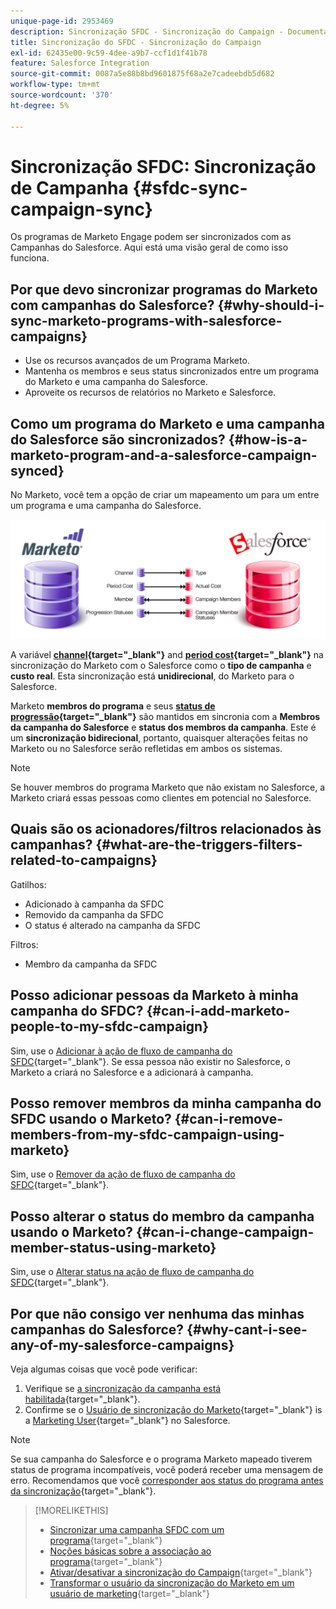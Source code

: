 ```yaml
---
unique-page-id: 2953469
description: Sincronização SFDC - Sincronização do Campaign - Documentação do Marketo - Documentação do produto
title: Sincronização do SFDC - Sincronização do Campaign
exl-id: 62435e00-9c59-4dee-a9b7-ccf1d1f41b78
feature: Salesforce Integration
source-git-commit: 0087a5e88b8bd9601875f68a2e7cadeebdb5d682
workflow-type: tm+mt
source-wordcount: '370'
ht-degree: 5%

---
```


# Sincronização SFDC: Sincronização de Campanha {#sfdc-sync-campaign-sync}

Os programas de Marketo Engage podem ser sincronizados com as Campanhas do Salesforce. Aqui está uma visão geral de como isso funciona.

## Por que devo sincronizar programas do Marketo com campanhas do Salesforce? {#why-should-i-sync-marketo-programs-with-salesforce-campaigns}

* Use os recursos avançados de um Programa Marketo.
* Mantenha os membros e seus status sincronizados entre um programa do Marketo e uma campanha do Salesforce.
* Aproveite os recursos de relatórios no Marketo e Salesforce.

## Como um programa do Marketo e uma campanha do Salesforce são sincronizados? {#how-is-a-marketo-program-and-a-salesforce-campaign-synced}

No Marketo, você tem a opção de criar um mapeamento um para um entre um programa e uma campanha do Salesforce.

![](assets/image2015-7-8-9-3a43-3a8.png)

A variável **[channel](/help/marketo/product-docs/administration/tags/create-a-program-channel.md){target="_blank"}** and **[period cost](/help/marketo/product-docs/core-marketo-concepts/programs/working-with-programs/understanding-period-costs.md){target="_blank"}** na sincronização do Marketo com o Salesforce como o **tipo de campanha** e **custo real**. Esta sincronização está **unidirecional**, do Marketo para o Salesforce.

Marketo **membros do programa** e seus **[status de progressão](/help/marketo/product-docs/core-marketo-concepts/programs/creating-programs/understanding-program-membership.md){target="_blank"}** são mantidos em sincronia com a **Membros da campanha do Salesforce** e **status dos membros da campanha**. Este é um **sincronização bidirecional**, portanto, quaisquer alterações feitas no Marketo ou no Salesforce serão refletidas em ambos os sistemas.

>[!NOTE]
>
>Se houver membros do programa Marketo que não existam no Salesforce, a Marketo criará essas pessoas como clientes em potencial no Salesforce.

## Quais são os acionadores/filtros relacionados às campanhas? {#what-are-the-triggers-filters-related-to-campaigns}

Gatilhos:

* Adicionado à campanha da SFDC
* Removido da campanha da SFDC
* O status é alterado na campanha da SFDC

Filtros:

* Membro da campanha da SFDC

## Posso adicionar pessoas da Marketo à minha campanha do SFDC? {#can-i-add-marketo-people-to-my-sfdc-campaign}

Sim, use o [Adicionar à ação de fluxo de campanha do SFDC](/help/marketo/product-docs/core-marketo-concepts/smart-campaigns/salesforce-flow-actions/add-to-sfdc-campaign.md){target="_blank"}. Se essa pessoa não existir no Salesforce, o Marketo a criará no Salesforce e a adicionará à campanha.

## Posso remover membros da minha campanha do SFDC usando o Marketo? {#can-i-remove-members-from-my-sfdc-campaign-using-marketo}

Sim, use o [Remover da ação de fluxo de campanha do SFDC](/help/marketo/product-docs/core-marketo-concepts/smart-campaigns/salesforce-flow-actions/remove-from-sfdc-campaign.md){target="_blank"}.

## Posso alterar o status do membro da campanha usando o Marketo? {#can-i-change-campaign-member-status-using-marketo}

Sim, use o [Alterar status na ação de fluxo de campanha do SFDC](/help/marketo/product-docs/core-marketo-concepts/smart-campaigns/salesforce-flow-actions/change-status-in-sfdc-campaign.md){target="_blank"}.

## Por que não consigo ver nenhuma das minhas campanhas do Salesforce? {#why-cant-i-see-any-of-my-salesforce-campaigns}

Veja algumas coisas que você pode verificar:

1. Verifique se [a sincronização da campanha está habilitada](/help/marketo/product-docs/crm-sync/salesforce-sync/setup/optional-steps/enable-disable-campaign-sync.md){target="_blank"}.
1. Confirme se o [Usuário de sincronização do Marketo](/help/marketo/product-docs/crm-sync/salesforce-sync/setup/enterprise-unlimited-edition/step-2-of-3-create-a-salesforce-user-for-marketo-enterprise-unlimited.md){target="_blank"} is a [Marketing User](/help/marketo/product-docs/crm-sync/salesforce-sync/setup/optional-steps/enable-disable-campaign-sync/make-marketo-sync-user-a-marketing-user.md){target="_blank"} no Salesforce.

>[!NOTE]
>
>Se sua campanha do Salesforce e o programa Marketo mapeado tiverem status de programa incompatíveis, você poderá receber uma mensagem de erro. Recomendamos que você [corresponder aos status do programa antes da sincronização](/help/marketo/product-docs/crm-sync/salesforce-sync/sfdc-sync-details/how-to-match-program-statuses-and-salesforce-campaign-statuses-prior-to-sync.md){target="_blank"}.

>[!MORELIKETHIS]
>
>* [Sincronizar uma campanha SFDC com um programa](/help/marketo/product-docs/core-marketo-concepts/programs/working-with-programs/sync-an-sfdc-campaign-with-a-program.md){target="_blank"}
>* [Noções básicas sobre a associação ao programa](/help/marketo/product-docs/core-marketo-concepts/programs/creating-programs/understanding-program-membership.md){target="_blank"}
>* [Ativar/desativar a sincronização do Campaign](/help/marketo/product-docs/crm-sync/salesforce-sync/setup/optional-steps/enable-disable-campaign-sync.md){target="_blank"}
>* [Transformar o usuário da sincronização do Marketo em um usuário de marketing](/help/marketo/product-docs/crm-sync/salesforce-sync/setup/optional-steps/enable-disable-campaign-sync/make-marketo-sync-user-a-marketing-user.md){target="_blank"}
